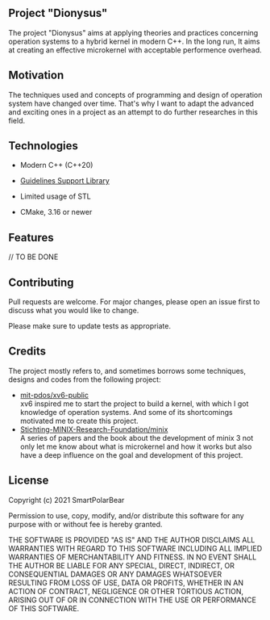 ## Project "Dionysus"
The project "Dionysus" aims at applying theories and practices concerning operation systems to a hybrid kernel in modern C++. In the long run, It aims at creating an effective microkernel with acceptable performence overhead.

## Motivation

The techniques used and concepts of programming and design of operation system have changed over time. That's why I want to adapt the advanced and exciting ones in a project as an attempt to do further researches in this field.

## Technologies

- Modern C++ (C++20)
  
- [Guidelines Support Library](https://github.com/microsoft/GSL.git)

- Limited usage of STL

- CMake, 3.16 or newer


## Features

// TO BE DONE

## Contributing

Pull requests are welcome. For major changes, please open an issue first to discuss what you would like to change.  

Please make sure to update tests as appropriate. 

## Credits
The project mostly refers to, and sometimes borrows some techniques, designs and codes from the following project:  
- [mit-pdos/xv6-public](https://github.com/mit-pdos/xv6-public)  
xv6 inspired me to start the project to build a kernel, with which I got knowledge of operation systems. And some of its shortcomings motivated me to create this project. 
- [Stichting-MINIX-Research-Foundation/minix](https://github.com/Stichting-MINIX-Research-Foundation/minix)    
A series of papers and the book about the development of minix 3 not only let me know about what is microkernel and how it works but also have a deep influence on the goal and development of this project.

## License
Copyright (c) 2021 SmartPolarBear

Permission to use, copy, modify, and/or distribute this software for any
purpose with or without fee is hereby granted.

THE SOFTWARE IS PROVIDED "AS IS" AND THE AUTHOR DISCLAIMS ALL WARRANTIES WITH
REGARD TO THIS SOFTWARE INCLUDING ALL IMPLIED WARRANTIES OF MERCHANTABILITY
AND FITNESS. IN NO EVENT SHALL THE AUTHOR BE LIABLE FOR ANY SPECIAL, DIRECT,
INDIRECT, OR CONSEQUENTIAL DAMAGES OR ANY DAMAGES WHATSOEVER RESULTING FROM
LOSS OF USE, DATA OR PROFITS, WHETHER IN AN ACTION OF CONTRACT, NEGLIGENCE OR
OTHER TORTIOUS ACTION, ARISING OUT OF OR IN CONNECTION WITH THE USE OR
PERFORMANCE OF THIS SOFTWARE.